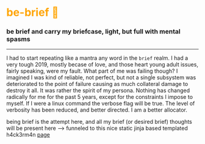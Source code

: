 # <span style="color:orange"> be-brief 💼 </span>

### be brief and carry my briefcase, light, but full with mental spasms
---

I had to start repeating like a mantra any word in the `brief` realm. I had a very tough 2019, mostly becase of love, and those heart young adult issues, fairly speaking, were my fault. What part of me was failing though? I imagined I was kind of reliable, not perfect, but not a single subsystem was deteriorated to the point of failure causing as much collateral damage to destroy it all. It was rather the spirit of my persona. Nothing has changed radically for me for the past 5 years, except for the constraints I impose to myself. If I were a linux command the verbose flag will be true. The level of verbosity has been reduced, and better directed. I am a better allocator.

being brief is the attempt here, and all my brief (or desired brief) thoughts will be present here --> funneled to this nice static jinja based templated h4ck3rm4n [page](https://ivanbelenky.com)

